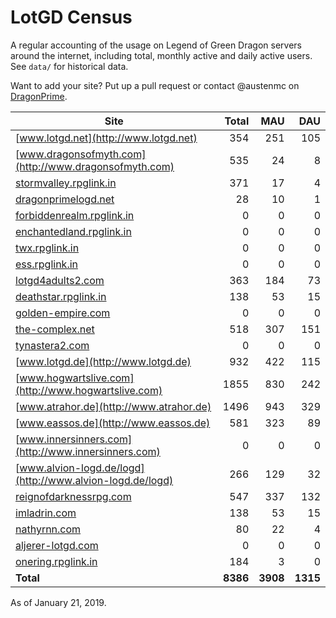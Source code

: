 # LotGD Census
A regular accounting of the usage on Legend of Green Dragon servers around the internet, including total, monthly active and daily active users. See `data/` for historical data.

Want to add your site? Put up a pull request or contact @austenmc on [DragonPrime](http://dragonprime.net).


Site | Total | MAU | DAU
--- | ---:| ---:| ---:
[www.lotgd.net](http://www.lotgd.net)|354|251|105
[www.dragonsofmyth.com](http://www.dragonsofmyth.com)|535|24|8
[stormvalley.rpglink.in](http://stormvalley.rpglink.in)|371|17|4
[dragonprimelogd.net](http://dragonprimelogd.net)|28|10|1
[forbiddenrealm.rpglink.in](http://forbiddenrealm.rpglink.in)|0|0|0
[enchantedland.rpglink.in](http://enchantedland.rpglink.in)|0|0|0
[twx.rpglink.in](http://twx.rpglink.in)|0|0|0
[ess.rpglink.in](http://ess.rpglink.in)|0|0|0
[lotgd4adults2.com](http://lotgd4adults2.com)|363|184|73
[deathstar.rpglink.in](http://deathstar.rpglink.in)|138|53|15
[golden-empire.com](http://golden-empire.com)|0|0|0
[the-complex.net](http://the-complex.net)|518|307|151
[tynastera2.com](http://tynastera2.com)|0|0|0
[www.lotgd.de](http://www.lotgd.de)|932|422|115
[www.hogwartslive.com](http://www.hogwartslive.com)|1855|830|242
[www.atrahor.de](http://www.atrahor.de)|1496|943|329
[www.eassos.de](http://www.eassos.de)|581|323|89
[www.innersinners.com](http://www.innersinners.com)|0|0|0
[www.alvion-logd.de/logd](http://www.alvion-logd.de/logd)|266|129|32
[reignofdarknessrpg.com](http://reignofdarknessrpg.com)|547|337|132
[imladrin.com](http://imladrin.com)|138|53|15
[nathyrnn.com](http://nathyrnn.com)|80|22|4
[aljerer-lotgd.com](http://aljerer-lotgd.com)|0|0|0
[onering.rpglink.in](http://onering.rpglink.in)|184|3|0
**Total**|**8386**|**3908**|**1315**

As of January 21, 2019.
